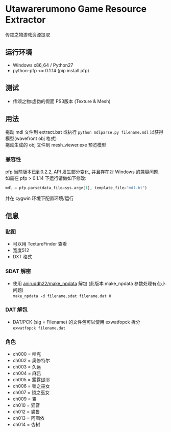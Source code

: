 ﻿# Utawarerumono Game Resource Extractor
传颂之物游戏资源提取

## 运行环境
* Windows x86_64 / Python27 
* python-pfp <= 0.1.14 (pip install pfp)

## 测试
* 传颂之物:虚伪的假面 PS3版本 (Texture & Mesh)

## 用法
拖动 mdl 文件到 extract.bat 或执行 ```python mdlparse.py filename.mdl``` 以获得模型(wavefront obj 格式)  
拖动生成的 obj 文件到 mesh_viewer.exe 预览模型

### 兼容性
pfp 当前版本已到0.2.2, API 发生部分变化, 并且存在对 Windows 的兼容问题.  
如需在 pfp > 0.1.14 下运行请做如下修改:
```python
mdl = pfp.parse(data_file=sys.argv[1], template_file="mdl.bt")
```
并在 cygwin 环境下配置环境/运行

## 信息
### 贴图

* 可以用 TextureFinder 查看
* 宽度512 
* DXT 格式

### SDAT 解密

* 使用 [aniruddh22/make_npdata](https://github.com/aniruddh22/make_npdata) 解包 (此版本 make_npdata 参数处理有点小问题)  
```make_npdata -d filename.sdat filename.dat 0```

### DAT 解包
* DAT/PCK (sig = Filename) 的文件包可以使用 exwatfopck 拆分  
```exwatfopck filename.dat```

### 角色
* ch000 = 哈克
* ch002 = 奥修特尔
* ch003 = 久远
* ch004 = 麻吕
* ch005 = 露露缇耶
* ch006 = 锁之巫女
* ch007 = 锁之巫女
* ch009 = 鵟
* ch010 = 猫音
* ch012 = 裘鲁
* ch013 = 阿图依
* ch014 = 杏树
